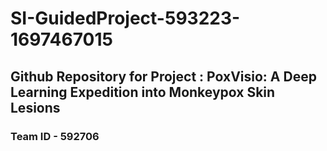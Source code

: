 # SI-GuidedProject-593223-1697467015
## Github Repository for Project : PoxVisio: A Deep Learning Expedition into Monkeypox Skin Lesions
### Team ID - 592706

